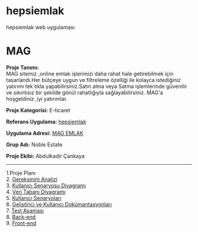 # hepsiemlak
hepsiemlak web uygulaması<br>
# MAG

**Proje Tanımı:** <br/>    MAG sitemiz ,online emlak işlerimizi daha rahat hale getirebilmek için tasarlandı.Her bütçeye uygun ve filtreleme özelliği ile kolayca istediğiniz yatırımı tek tıkla yapabilirsiniz.Satın alma veya Satma işlemlerinde güvenilir ve sıkıntısız bir şekilde gönül rahatlığıyla sağlayabilirsiniz. MAG'a hoşgeldiniz ,iyi yatırımlar.


**Proje Kategorisi:** E-ticaret

**Referans Uygulama:** [hepsiemlak](https://www.hepsiemlak.com/)

**Uygulama Adresi:** [MAG EMLAK](https://hepsiemlak.onrender.com/)

**Grup Adı:** Noble Estate

**Proje Ekibi:** Abdulkadir Çankaya

<hr/>


  1.Proje Planı<br/>
  2. [Gereksinim Analizi](./gereksinimAnaliz.md)<br/>
  3. [Kullanıcı Senaryosu Diyagramı](./kullanıcıSenaryosuDiyagramı.md)</br>
  4. [Veri Tabanı Diyagramı](./veriTabanıDiyagramı.md)<br/>
  5. [Kullanıcı Senaryoları](./kulanıcıSenaryoları.md)<br/>
  6. [Geliştirici ve Kullanıcı Dokümantasyonları](./Geliştirici-ve-Kullanıcı-Dokümantasyonları.md)<br/>
  7. [Test Aşaması](./Test.md)<br/>
  8. [Back-end](./back-end.md)<br/>
  9. [Front-end](./front-end.md)<br/>